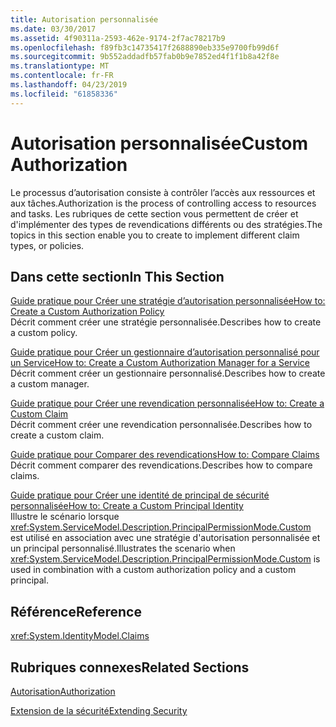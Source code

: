```yaml
---
title: Autorisation personnalisée
ms.date: 03/30/2017
ms.assetid: 4f90311a-2593-462e-9174-2f7ac78217b9
ms.openlocfilehash: f89fb3c14735417f2688890eb335e9700fb99d6f
ms.sourcegitcommit: 9b552addadfb57fab0b9e7852ed4f1f1b8a42f8e
ms.translationtype: MT
ms.contentlocale: fr-FR
ms.lasthandoff: 04/23/2019
ms.locfileid: "61858336"
---
```

# <a name="custom-authorization"></a><span data-ttu-id="7e276-102">Autorisation personnalisée</span><span class="sxs-lookup"><span data-stu-id="7e276-102">Custom Authorization</span></span>
<span data-ttu-id="7e276-103">Le processus d’autorisation consiste à contrôler l’accès aux ressources et aux tâches.</span><span class="sxs-lookup"><span data-stu-id="7e276-103">Authorization is the process of controlling access to resources and tasks.</span></span> <span data-ttu-id="7e276-104">Les rubriques de cette section vous permettent de créer et d'implémenter des types de revendications différents ou des stratégies.</span><span class="sxs-lookup"><span data-stu-id="7e276-104">The topics in this section enable you to create to implement different claim types, or policies.</span></span>  
  
## <a name="in-this-section"></a><span data-ttu-id="7e276-105">Dans cette section</span><span class="sxs-lookup"><span data-stu-id="7e276-105">In This Section</span></span>  
 [<span data-ttu-id="7e276-106">Guide pratique pour Créer une stratégie d’autorisation personnalisée</span><span class="sxs-lookup"><span data-stu-id="7e276-106">How to: Create a Custom Authorization Policy</span></span>](../../../../docs/framework/wcf/extending/how-to-create-a-custom-authorization-policy.md)  
 <span data-ttu-id="7e276-107">Décrit comment créer une stratégie personnalisée.</span><span class="sxs-lookup"><span data-stu-id="7e276-107">Describes how to create a custom policy.</span></span>  
  
 [<span data-ttu-id="7e276-108">Guide pratique pour Créer un gestionnaire d’autorisation personnalisé pour un Service</span><span class="sxs-lookup"><span data-stu-id="7e276-108">How to: Create a Custom Authorization Manager for a Service</span></span>](../../../../docs/framework/wcf/extending/how-to-create-a-custom-authorization-manager-for-a-service.md)  
 <span data-ttu-id="7e276-109">Décrit comment créer un gestionnaire personnalisé.</span><span class="sxs-lookup"><span data-stu-id="7e276-109">Describes how to create a custom manager.</span></span>  
  
 [<span data-ttu-id="7e276-110">Guide pratique pour Créer une revendication personnalisée</span><span class="sxs-lookup"><span data-stu-id="7e276-110">How to: Create a Custom Claim</span></span>](../../../../docs/framework/wcf/extending/how-to-create-a-custom-claim.md)  
 <span data-ttu-id="7e276-111">Décrit comment créer une revendication personnalisée.</span><span class="sxs-lookup"><span data-stu-id="7e276-111">Describes how to create a custom claim.</span></span>  
  
 [<span data-ttu-id="7e276-112">Guide pratique pour Comparer des revendications</span><span class="sxs-lookup"><span data-stu-id="7e276-112">How to: Compare Claims</span></span>](../../../../docs/framework/wcf/extending/how-to-compare-claims.md)  
 <span data-ttu-id="7e276-113">Décrit comment comparer des revendications.</span><span class="sxs-lookup"><span data-stu-id="7e276-113">Describes how to compare claims.</span></span>  
  
 [<span data-ttu-id="7e276-114">Guide pratique pour Créer une identité de principal de sécurité personnalisée</span><span class="sxs-lookup"><span data-stu-id="7e276-114">How to: Create a Custom Principal Identity</span></span>](../../../../docs/framework/wcf/extending/how-to-create-a-custom-principal-identity.md)  
 <span data-ttu-id="7e276-115">Illustre le scénario lorsque <xref:System.ServiceModel.Description.PrincipalPermissionMode.Custom> est utilisé en association avec une stratégie d'autorisation personnalisée et un principal personnalisé.</span><span class="sxs-lookup"><span data-stu-id="7e276-115">Illustrates the scenario when <xref:System.ServiceModel.Description.PrincipalPermissionMode.Custom> is used in combination with a custom authorization policy and a custom principal.</span></span>  
  
## <a name="reference"></a><span data-ttu-id="7e276-116">Référence</span><span class="sxs-lookup"><span data-stu-id="7e276-116">Reference</span></span>  
 <xref:System.IdentityModel.Claims>  
  
## <a name="related-sections"></a><span data-ttu-id="7e276-117">Rubriques connexes</span><span class="sxs-lookup"><span data-stu-id="7e276-117">Related Sections</span></span>  
 [<span data-ttu-id="7e276-118">Autorisation</span><span class="sxs-lookup"><span data-stu-id="7e276-118">Authorization</span></span>](../../../../docs/framework/wcf/feature-details/authorization-in-wcf.md)  
  
 [<span data-ttu-id="7e276-119">Extension de la sécurité</span><span class="sxs-lookup"><span data-stu-id="7e276-119">Extending Security</span></span>](../../../../docs/framework/wcf/extending/extending-security.md)
